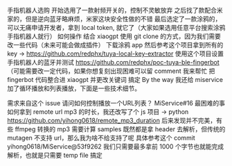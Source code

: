 手指机器人选购
开始选用了一款射频开关的，控制不灵敏放弃
之后找了款配合米家的，但是逆向蓝牙略麻烦，米家这块安全性做的不错
最后选定了一款涂鸦的，可以无痛申请开发者，拿到 local token, 就它了（大家如果选用任意平台搜索涂鸦手指机器人就行）
如何操作
结合 xiaogpt 使用 git clone 的方式，因为我们需要改一些代码（未来可能会做成插件）
下载涂鸦 app 然后参考这个项目拿到所有的 key -> https://github.com/redphx/tuya-local-key-extractor
使用这个项目设置手指机器人的蓝牙并测试 https://github.com/redphx/poc-tuya-ble-fingerbot （可能需要改一定代码，如果你想复刻出现困难可以留 comment 我来帮忙
把 fingerbot 代码整合进 xiaogpt 并更改关键词
搞定
By the way
我还给 miservice 加了循环播放和列表播放，下面是一些技术细节。

需求来自这个 issue 请问如何控制播放一个URL列表？ MiService#16
最困难的事如何拿到 remote url mp3 的时长，我还改写了个 js 项目 -> python https://github.com/yihong0618/remote_mp3_duration
后来发现并不完美，有些 ffmpeg 转换的 mp3 需要计算 samples
既然都是拿 header 去解析，但传统的 mutagen 不支持 url，那么我为啥不给支持了呢
具体参考这个 commit yihong0618/MiService@53f9262 我们只需要最多拿前 1000 个字节也就能完成解析，也就是只需要 temp file
搞定